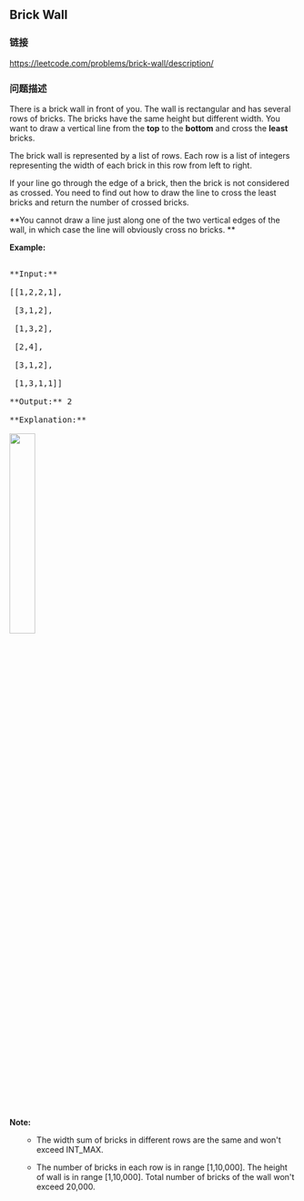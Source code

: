 ## Brick Wall  
### 链接  
https://leetcode.com/problems/brick-wall/description/  
### 问题描述
There is a brick wall in front of you. The wall is rectangular and has several rows of bricks. The bricks have the same height but different width. You want to draw a vertical line from the **top** to the **bottom** and cross the **least** bricks. 


The brick wall is represented by a list of rows. Each row is a list of integers representing the width of each brick in this row from left to right. 


If your line go through the edge of a brick, then the brick is not considered as crossed. You need to find out how to draw the line to cross the least bricks and return the number of crossed bricks. 

**You cannot draw a line just along one of the two vertical edges of the wall, in which case the line will obviously cross no bricks. **

**Example:**<br />
<pre>
**Input:** 
[[1,2,2,1],
 [3,1,2],
 [1,3,2],
 [2,4],
 [3,1,2],
 [1,3,1,1]]
**Output:** 2
**Explanation:** 
<img src="/static/images/problemset/brick_wall.png" width = "30%" />
</pre>


**Note:**<br>
<ol>
- The width sum of bricks in different rows are the same and won't exceed INT_MAX.
- The number of bricks in each row is in range [1,10,000]. The height of wall is in range [1,10,000]. Total number of bricks of the wall won't exceed 20,000. 
</ol>

